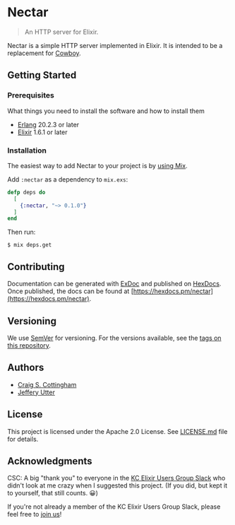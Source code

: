 # Nectar

> An HTTP server for Elixir.

Nectar is a simple HTTP server implemented in Elixir. It is intended to be a replacement for [Cowboy](https://github.com/ninenines/cowboy).

## Getting Started

### Prerequisites

What things you need to install the software and how to install them

* [Erlang](https://www.erlang.org/) 20.2.3 or later
* [Elixir](https://elixir-lang.org/) 1.6.1 or later

### Installation

The easiest way to add Nectar to your project is by [using Mix](http://elixir-lang.org/getting-started/mix-otp/introduction-to-mix.html).

Add `:nectar` as a dependency to `mix.exs`:

```elixir
defp deps do
  [
    {:nectar, "~> 0.1.0"}
  ]
end
```

Then run:

```shell
$ mix deps.get
```

## Contributing

Documentation can be generated with [ExDoc](https://github.com/elixir-lang/ex_doc)
and published on [HexDocs](https://hexdocs.pm). Once published, the docs can
be found at [https://hexdocs.pm/nectar](https://hexdocs.pm/nectar).

## Versioning

We use [SemVer](http://semver.org/) for versioning. For the versions available, see the [tags on this repository](https://github.com/kcelixir/nectar/tags).

## Authors

* [Craig S. Cottingham](https://github.com/CraigCottingham)
* [Jeffery Utter](https://github.com/jeffutter)

## License

This project is licensed under the Apache 2.0 License. See [LICENSE.md](LICENSE.md) file for details.

## Acknowledgments

CSC: A big "thank you" to everyone in the [KC Elixir Users Group Slack](https://kcelixir.slack.com) who didn't look at me crazy when I suggested this project. (If you did, but kept it to yourself, that still counts. 😀)

If you're not already a member of the KC Elixir Users Group Slack, please feel free to [join us](http://kcelixir-slack.herokuapp.com/)!
